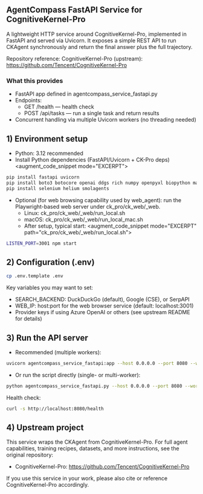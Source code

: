 ## AgentCompass FastAPI Service for CognitiveKernel-Pro

A lightweight HTTP service around CognitiveKernel-Pro, implemented in FastAPI and served via Uvicorn. It exposes a simple REST API to run CKAgent synchronously and return the final answer plus the full trajectory.

Repository reference: CognitiveKernel-Pro (upstream): https://github.com/Tencent/CognitiveKernel-Pro


### What this provides
- FastAPI app defined in agentcompass_service_fastapi.py
- Endpoints:
  - GET /health — health check
  - POST /api/tasks — run a single task and return results
- Concurrent handling via multiple Uvicorn workers (no threading needed)


## 1) Environment setup

- Python: 3.12 recommended
- Install Python dependencies (FastAPI/Uvicorn + CK-Pro deps)
<augment_code_snippet mode="EXCERPT">
````bash
pip install fastapi uvicorn
pip install boto3 botocore openai ddgs rich numpy openpyxl biopython mammoth markdownify pandas pdfminer-six python-pptx pdf2image puremagic pydub SpeechRecognition bs4 youtube-transcript-api requests transformers protobuf openai langchain_openai langchain
pip install selenium helium smolagents
````

- Optional (for web browsing capability used by web_agent): run the Playwright-based web server under ck_pro/ck_web/_web.
  - Linux: ck_pro/ck_web/_web/run_local.sh
  - macOS: ck_pro/ck_web/_web/run_local_mac.sh
  - After setup, typical start:
<augment_code_snippet mode="EXCERPT" path="ck_pro/ck_web/_web/run_local.sh">
````bash
LISTEN_PORT=3001 npm start
````


## 2) Configuration (.env)

````bash
cp .env.template .env
````
Key variables you may want to set:
- SEARCH_BACKEND: DuckDuckGo (default), Google (CSE), or SerpAPI
- WEB_IP: host:port for the web browser service (default: localhost:3001)
- Provider keys if using Azure OpenAI or others (see upstream README for details)


## 3) Run the API server
- Recommended (multiple workers):
````bash
uvicorn agentcompass_service_fastapi:app --host 0.0.0.0 --port 8080 --workers 4
````
- Or run the script directly (single- or multi-worker):
````bash
python agentcompass_service_fastapi.py --host 0.0.0.0 --port 8080 --workers 1
````

Health check:
````bash
curl -s http://localhost:8080/health
````

## 4) Upstream project
This service wraps the CKAgent from CognitiveKernel-Pro. For full agent capabilities, training recipes, datasets, and more instructions, see the original repository:
- CognitiveKernel-Pro: https://github.com/Tencent/CognitiveKernel-Pro

If you use this service in your work, please also cite or reference CognitiveKernel-Pro accordingly.

